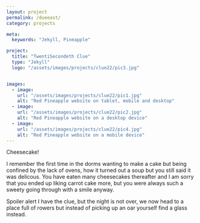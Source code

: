 ```yaml
---
layout: project
permalink: /dueeast/
category: projects

meta:
  keywords: "Jekyll, Pineapple"

project:
  title: "TwentiSecondeth Clue"
  type: "Jekyll"
  logo: "/assets/images/projects/clue22/pic3.jpg"


images:
  - image:
    url: "/assets/images/projects/clue22/pic1.jpg"
    alt: "Red Pineapple website on tablet, mobile and desktop"
  - image:
    url: "/assets/images/projects/clue22/pic2.jpg"
    alt: "Red Pineapple website on a desktop device"
  - image:
    url: "/assets/images/projects/clue22/pic4.jpg"
    alt: "Red Pineapple website on a mobile device"
---
```


<p>Cheesecake!</p>
<p></p>
I remember the first time in the dorms wanting to make a cake but being confined by the lack of ovens, how it turned out a soup but you still said it was delicous.  You have eaten many cheesecakes thereafter and I am sorry that you ended up liking carrot cake more, but you were always such a sweety going through with a smile anyway.
<p></p>
Spoiler alert I have the clue, but the night is not over, we now head to a place full of rowers but instead of picking up an oar yourself find a glass instead.
<p></p>
